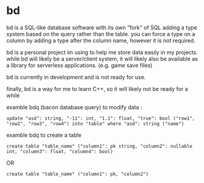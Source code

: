 # bd
bd is a SQL-like database software with its own "fork" of SQL adding a type system based on the query rather than the table.
you can force a type on a column by adding a type after the column name, however it is not required.

bd is a personal project im using to help me store data easily in my projects.
while bd will likely be a server/client system, it will likely also be available as a library for serverless applications. (e.g. game save files)

bd is currently in development and is not ready for use.

finally, bd is a way for me to learn C++, so it will likely not be ready for a while


examble bdq (bacon database query) to modify data :
```
update "asd": string, "-11": int, "1.1": float, "true": bool ("row1", "row2", "row3", "row4") into "table" where "asd": string ("name")
```


examble bdq to create a table
```
create table "table_name" ("column1": pk string, "column2": nullable int, "column3": float, "column4": bool)
```
OR 
```
create table "table_name" ("column1": pk, "column2")
```